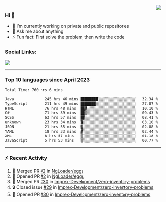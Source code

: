 <!--
<a href="https://wuffy.eu">
  <img align="right" src="https://github.com/ngloader/ngloader/blob/devcard/devcard.png" height="410" width="300" alt="NgLoader's Dev Card"/>
</a>
-->

<a href="https://wuffy.eu">
  <img align="right" src="https://github-readme-stats.vercel.app/api?username=ngloader&count_private=true&include_all_commits=true&show_icons=true&hide_rank=true&theme=dracula" />
</a>

### Hi 👋
- 🔭 I’m currently working on private and public repositories
- 💬 Ask me about anything
- ⚡ Fun fact: First solve the problem, then write the code

### Social Links:
<a href="https://discord.gg/jUtRU5Q">
  <img src="https://dcbadge.limes.pink/api/shield/128286216708685824?style=flat&theme=clean&compact=true" />
</a>

<!--
---

<div>
  <img src="https://github-readme-stats.vercel.app/api/wakatime?username=NgLoader&api_domain=wakapi.wuffy.dev&bg_color=282a36&title_color=ff6e96&icon_color=2F855A&text_color=ffffff&custom_title=Week%20Stats&layout=compact" />
</div>

---

<div>
  <img height="170" align="left" src="https://github-readme-stats.vercel.app/api?username=ngloader&count_private=true&include_all_commits=true&show_icons=true&theme=dracula" />
  <img src="https://github-readme-stats.vercel.app/api/top-langs/?username=ngloader&layout=compact&theme=dracula" />
</div>

---

<a href="https://github.com/ryo-ma/github-profile-trophy">
  <img width=800 src="https://github-profile-trophy.vercel.app/?username=ngloader&column=8&theme=dracula&no-frame=true"/>
</a>
-->

---

### Top 10 languages since April 2023

<!--START_SECTION:waka-->

```txt
Total Time: 760 hrs 6 mins

Java              245 hrs 46 mins ████████░░░░░░░░░░░░░░░░░   32.34 %
TypeScript        211 hrs 49 mins ███████░░░░░░░░░░░░░░░░░░   27.87 %
HTML              76 hrs 48 mins  ██▓░░░░░░░░░░░░░░░░░░░░░░   10.10 %
C#                71 hrs 39 mins  ██▒░░░░░░░░░░░░░░░░░░░░░░   09.43 %
SCSS              63 hrs 57 mins  ██░░░░░░░░░░░░░░░░░░░░░░░   08.41 %
unknown           23 hrs 34 mins  ▓░░░░░░░░░░░░░░░░░░░░░░░░   03.10 %
JSON              21 hrs 55 mins  ▓░░░░░░░░░░░░░░░░░░░░░░░░   02.88 %
YAML              18 hrs 33 mins  ▓░░░░░░░░░░░░░░░░░░░░░░░░   02.44 %
XML               8 hrs 57 mins   ▒░░░░░░░░░░░░░░░░░░░░░░░░   01.18 %
JavaScript        5 hrs 53 mins   ▒░░░░░░░░░░░░░░░░░░░░░░░░   00.77 %
```

<!--END_SECTION:waka-->

---

### :zap: Recent Activity
<!--START_SECTION:activity-->
1. 🎉 Merged PR [#2](https://github.com/NgLoader/eggs/pull/2) in [NgLoader/eggs](https://github.com/NgLoader/eggs)
2. 💪 Opened PR [#2](https://github.com/NgLoader/eggs/pull/2) in [NgLoader/eggs](https://github.com/NgLoader/eggs)
3. 🎉 Merged PR [#30](https://github.com/Imprex-Development/zero-inventory-problems/pull/30) in [Imprex-Development/zero-inventory-problems](https://github.com/Imprex-Development/zero-inventory-problems)
4. 🔒 Closed issue [#29](https://github.com/Imprex-Development/zero-inventory-problems/issues/29) in [Imprex-Development/zero-inventory-problems](https://github.com/Imprex-Development/zero-inventory-problems)
5. 💪 Opened PR [#30](https://github.com/Imprex-Development/zero-inventory-problems/pull/30) in [Imprex-Development/zero-inventory-problems](https://github.com/Imprex-Development/zero-inventory-problems)
<!--END_SECTION:activity-->

